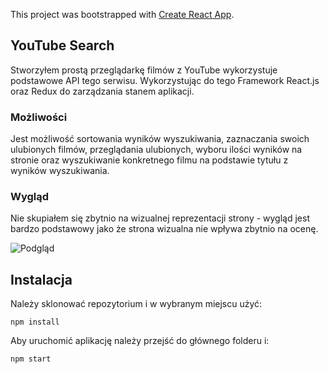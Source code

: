 This project was bootstrapped with [Create React App](https://github.com/facebookincubator/create-react-app).


## YouTube Search
Stworzyłem prostą przeglądarkę filmów z YouTube wykorzystuje podstawowe API tego serwisu. Wykorzystując do tego Framework React.js oraz Redux do zarządzania stanem aplikacji.
### Możliwości
Jest możliwość sortowania wyników wyszukiwania, zaznaczania swoich ulubionych filmów, przeglądania ulubionych, wyboru ilości wyników na stronie oraz wyszukiwanie konkretnego filmu na podstawie tytułu z wyników wyszukiwania.
### Wygląd
Nie skupiałem się zbytnio na wizualnej reprezentacji strony - wygląd jest bardzo podstawowy jako że strona wizualna nie wpływa zbytnio na ocenę.


![Podgląd](https://screenshotscdn.firefoxusercontent.com/images/9dfbf6e2-f0e8-4d3b-8481-1a96668bbd31.jpg)

## Instalacja
Należy sklonować repozytorium i w wybranym miejscu użyć:

```
npm install
```

Aby uruchomić aplikację należy przejść do głównego folderu i:
```
npm start
```
